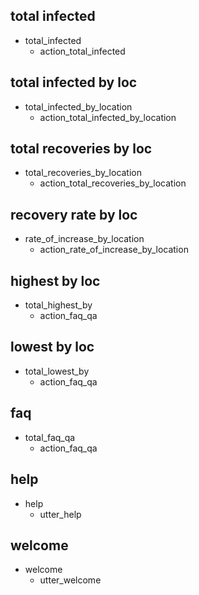 ## total infected
* total_infected
    - action_total_infected

## total infected by loc
* total_infected_by_location
    - action_total_infected_by_location

## total recoveries by loc
* total_recoveries_by_location
    - action_total_recoveries_by_location

## recovery rate by loc
* rate_of_increase_by_location
    - action_rate_of_increase_by_location

## highest by loc
* total_highest_by
    - action_faq_qa

## lowest by loc
* total_lowest_by
    - action_faq_qa

## faq
* total_faq_qa
    - action_faq_qa

## help
* help
    - utter_help

## welcome
* welcome
    - utter_welcome
